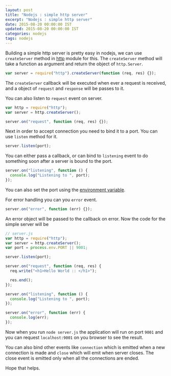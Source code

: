 ```yaml
---
layout: post
title: "Nodejs : simple http server"
excerpt: "Nodejs : simple http server"
date: 2015-08-20 00:00:00 IST
updated: 2015-08-20 00:00:00 IST
categories: nodejs
tags: nodejs
---
```


Building a simple http server is pretty easy in nodejs, we can use `createServer` method in [http](https://nodejs.org/api/all.html#all_http) module for this. The `createServer` method will take a function as argument and return the object of `http.Server`.

```js
var server = require("http").createServer(function (req, res) {});
```

The `createServer` callback will be executed when ever a request is received, and a object of `request` and `response` will be passes to it.

You can also listen to `request` event on server.

```js
var http = require("http");
var server = http.createServer();

server.on("request", function (req, res) {});
```

Next in order to accept connection you need to bind it to a port. You can use `listen` method for it.

```js
server.listen(port);
```

You can either pass a callback, or can bind to `listening` event to do something soon after a server is bound to the port.

```js
server.on("listening", function () {
  console.log("Listening to ", port);
});
```

You can also set the port using the [environment variable](/2015/08/nodejs-read-env-variables.html).

For error handling you can you `error` event.

```js
server.on("error", function (err) {});
```

An error object will be passed to the callback on error. Now the code for the simple server will be

```js
// server.js
var http = require("http");
var server = http.createServer();
var port = process.env.PORT || 9001;

server.listen(port);

server.on("request", function (req, res) {
  req.write("<h1>Hello World :: </h1>");

  res.end();
});

server.on("listening", function () {
  console.log("Listening to ", port);
});

server.on("error", function (err) {
  console.log(err);
});
```

Now when you run `node server.js` the application will run on port `9001` and you can request `localhost:9001` on you browser to see the result.

You can also bind other events like `connection` which is emitted when a new connection is made and `close` which will emit when server closes. The close event is emitted only when all the connections are ended.

Hope that helps.
